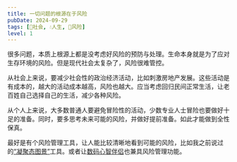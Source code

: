 ```yaml
---
title: 一切问题的根源在于风险
pubDate: 2024-09-29
tags: [👫社会, 💧人生, 🌋风险]
level: 1
---
```


很多问题，本质上根源上都是没考虑好风险的预防与处理。生命本身就是为了应对生存环境的风险。但是现代社会太复杂了，风险很难管控。

从社会上来说，要减少社会性的政治经济活动，比如刺激房地产发展。这些活动是有成本的，越大的活动成本越高，风险也越大。应当考虑回归民间正常生活，让老百姓自己选择自己的生活，减少各种风险。

从个人上来说，大多数普通人要避免冒险性的活动，少数专业人士冒险也要做好十足的准备。同时，要多思考未来可能的风险，并做好提前准备。如此才能做到全性保真。

最好是有个风险管理工具，让人能比较清晰地看到可能的风险，比如我之前说过的[“凝聚态图景”](/lab/20240807a-condensed-state-picture)工具。或者让[数码心智伴侣](/lab/20240919-digital-mind-mate)也兼具风险管理功能。
